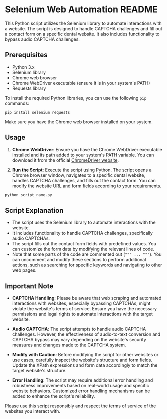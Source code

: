 # Selenium Web Automation README

This Python script utilizes the Selenium library to automate interactions with a website. The script is designed to handle CAPTCHA challenges and fill out a contact form on a specific dental website. It also includes functionality to bypass audio CAPTCHA challenges.

## Prerequisites

- Python 3.x
- Selenium library
- Chrome web browser
- Chrome WebDriver executable (ensure it is in your system's PATH)
- Requests library

To install the required Python libraries, you can use the following `pip` commands:

```
pip install selenium requests
```

Make sure you have the Chrome web browser installed on your system.

## Usage

1. **Chrome WebDriver**: Ensure you have the Chrome WebDriver executable installed and its path added to your system's PATH variable. You can download it from the official [ChromeDriver website](https://sites.google.com/a/chromium.org/chromedriver/).

2. **Run the Script**: Execute the script using Python. The script opens a Chrome browser window, navigates to a specific dental website, handles CAPTCHA challenges, and fills out the contact form. You can modify the website URL and form fields according to your requirements.

```python
python script_name.py
```

## Script Explanation

- The script uses the Selenium library to automate interactions with the website.
- It includes functionality to handle CAPTCHA challenges, specifically audio CAPTCHAs.
- The script fills out the contact form fields with predefined values. You can customize the form data by modifying the relevant lines of code.
- Note that some parts of the code are commented out (`""" ... """`). You can uncomment and modify these sections to perform additional actions, such as searching for specific keywords and navigating to other web pages.

## Important Note

- **CAPTCHA Handling**: Please be aware that web scraping and automated interactions with websites, especially bypassing CAPTCHAs, might violate the website's terms of service. Ensure you have the necessary permissions and legal rights to automate interactions with the target website.

- **Audio CAPTCHA**: The script attempts to handle audio CAPTCHA challenges. However, the effectiveness of audio-to-text conversion and CAPTCHA bypass may vary depending on the website's security measures and changes made to the CAPTCHA system.

- **Modify with Caution**: Before modifying the script for other websites or use cases, carefully inspect the website's structure and form fields. Update the XPath expressions and form data accordingly to match the target website's structure.

- **Error Handling**: The script may require additional error handling and robustness improvements based on real-world usage and specific website behaviors. Customized error handling mechanisms can be added to enhance the script's reliability.

Please use this script responsibly and respect the terms of service of the websites you interact with.
